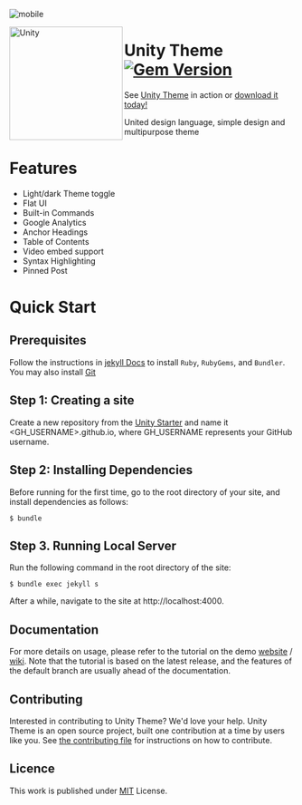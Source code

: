 ![mobile](https://user-images.githubusercontent.com/100028421/221540408-2ec923ef-9f24-4b7a-9ce8-a45ac45d64bd.png)

<img src="https://user-images.githubusercontent.com/100028421/213870390-5343694a-a02b-47c3-bda8-28dadde4ce4c.png" alt="Unity" width="200" align="left"/>

# Unity Theme [![Gem Version](https://badge.fury.io/rb/jekyll-theme-unity.svg)](https://badge.fury.io/rb/jekyll-theme-unity)
See [Unity Theme](https://involts.github.io//jekyll-theme-unity/) in action or [download it today!](https://github.com/Involts/jekyll-theme-unity/zipball/master)

United design language, simple design and multipurpose theme


# Features
- Light/dark Theme toggle
- Flat UI
- Built-in Commands
- Google Analytics
- Anchor Headings
- Table of Contents
- Video embed support
- Syntax Highlighting
- Pinned Post

# Quick Start
## Prerequisites

Follow the instructions in [jekyll Docs](https://jekyllrb.com/docs/installation/) to install `Ruby`, `RubyGems`, and `Bundler`. You may also install [Git](https://git-scm.com/)

## Step 1: Creating a site

Create a new repository from the [Unity Starter](https://github.com/Involts/Unity-Theme-Starter/generate) and name it <GH_USERNAME>.github.io, where GH_USERNAME represents your GitHub username.

## Step 2: Installing Dependencies

Before running for the first time, go to the root directory of your site, and install dependencies as follows:

```Console
$ bundle
```

## Step 3. Running Local Server
Run the following command in the root directory of the site:

```Console
$ bundle exec jekyll s
```

After a while, navigate to the site at http://localhost:4000.

## Documentation
For more details on usage, please refer to the tutorial on the demo [website](https://involts.github.io/jekyll-theme-unity/home) / [wiki](https://github.com/Involts/jekyll-theme-unity/wiki). Note that the tutorial is based on the latest release, and the features of the default branch are usually ahead of the documentation.

## Contributing

Interested in contributing to Unity Theme? We'd love your help. Unity Theme is an open source project, built one contribution at a time by users like you. See [the contributing file](.github/CONTRIBUTING.md) for instructions on how to contribute.

## Licence
This work is published under [MIT](https://github.com/Involts/jekyll-theme-unity/blob/master/LICENSE.txt) License.
